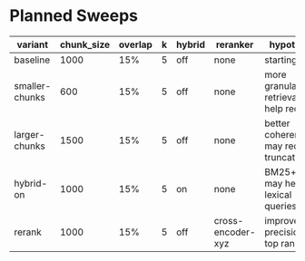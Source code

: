 # Planned Sweeps

| variant | chunk_size | overlap | k | hybrid | reranker | hypothesis |
|--------|------------|---------|---|--------|----------|------------|
| baseline | 1000 | 15% | 5 | off | none | starting point |
| smaller-chunks | 600 | 15% | 5 | off | none | more granular retrieval may help recall |
| larger-chunks | 1500 | 15% | 5 | off | none | better coherence, may reduce truncation |
| hybrid-on | 1000 | 15% | 5 | on | none | BM25+vector may help lexical queries |
| rerank | 1000 | 15% | 5 | off | cross-encoder-xyz | improve precision at top ranks |
